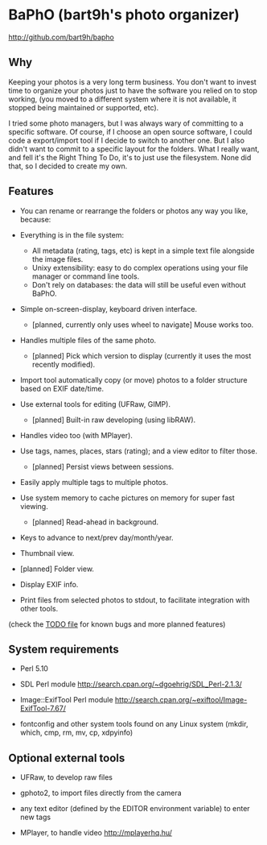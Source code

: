BaPhO (bart9h's photo organizer)
================================

http://github.com/bart9h/bapho


Why
---

Keeping your photos is a very long term business.
You don't want to invest time to organize your photos
just to have the software you relied on to stop working,
(you moved to a different system where it is not available,
it stopped being maintained or supported, etc).

I tried some photo managers, but I was always wary of
committing to a specific software. Of course, if I choose
an open source software, I could code a export/import
tool if I decide to switch to another one.
But I also didn't want to commit to a specific layout
for the folders. What I really want, and fell it's
the Right Thing To Do, it's to just use the filesystem.
None did that, so I decided to create my own.


Features
--------

- You can rename or rearrange the folders or photos
  any way you like, because:

- Everything is in the file system:
  - All metadata (rating, tags, etc) is kept in
    a simple text file alongside the image files.
  - Unixy extensibility: easy to do complex operations
    using your file manager or command line tools.
  - Don't rely on databases:
    the data will still be useful even without BaPhO.

- Simple on-screen-display, keyboard driven interface.
  - [planned, currently only uses wheel to navigate] Mouse works too.

- Handles multiple files of the same photo.
  - [planned] Pick which version to display
    (currently it uses the most recently modified).

- Import tool automatically copy (or move) photos to
  a folder structure based on EXIF date/time.

- Use external tools for editing (UFRaw, GIMP).
  - [planned] Built-in raw developing (using libRAW).

- Handles video too (with MPlayer).

- Use tags, names, places, stars (rating);
  and a view editor to filter those.
  - [planned] Persist views between sessions.

- Easily apply multiple tags to multiple photos.

- Use system memory to cache pictures on memory
  for super fast viewing.
  - [planned] Read-ahead in background.

- Keys to advance to next/prev day/month/year.

- Thumbnail view.

- [planned] Folder view.

- Display EXIF info.

- Print files from selected photos to stdout,
  to facilitate integration with other tools.

(check the [TODO file](TODO.markdown) for known bugs and more planned features)


System requirements
-------------------

- Perl 5.10

- SDL Perl module
  http://search.cpan.org/~dgoehrig/SDL_Perl-2.1.3/

- Image::ExifTool Perl module
  http://search.cpan.org/~exiftool/Image-ExifTool-7.67/

- fontconfig and other system tools found on
  any Linux system (mkdir, which, cmp, rm, mv, cp, xdpyinfo)


Optional external tools
-----------------------

- UFRaw, to develop raw files

- gphoto2, to import files directly from the camera

- any text editor (defined by the EDITOR environment variable) to enter new tags

- MPlayer, to handle video
  http://mplayerhq.hu/

